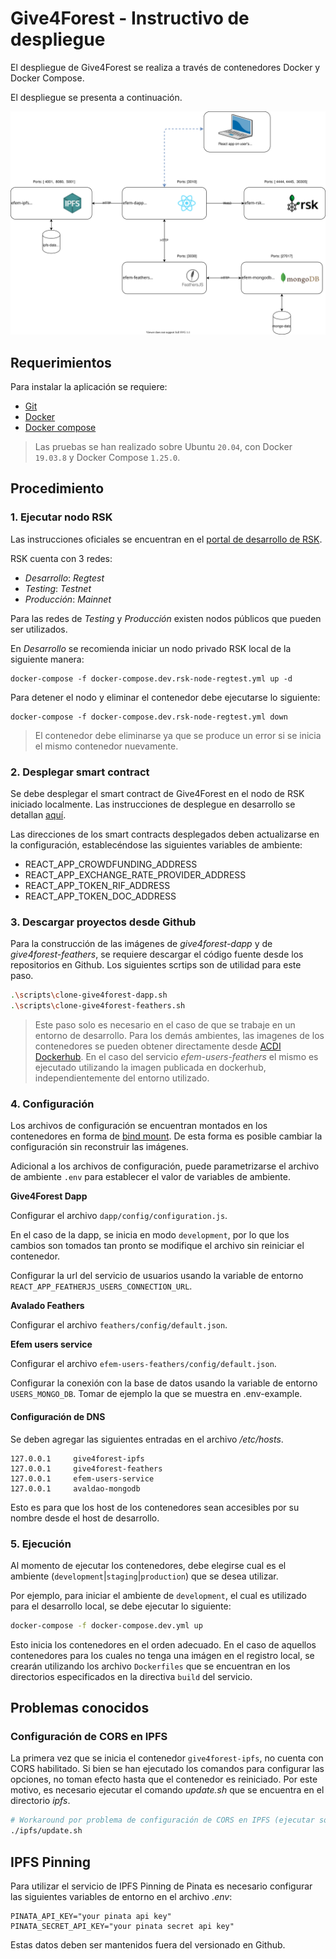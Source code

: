 # Give4Forest - Instructivo de despliegue 

El despliegue de Give4Forest se realiza a través de contenedores Docker y Docker Compose.

El despliegue se presenta a continuación.

![Despliegue](despliegue.svg)

## Requerimientos

Para instalar la aplicación se requiere:

- [Git](https://git-scm.com/)
- [Docker](https://docs.docker.com/get-docker/)
- [Docker compose](https://docs.docker.com/compose/install/)

> Las pruebas se han realizado sobre Ubuntu `20.04`, con Docker `19.03.8` y Docker Compose `1.25.0`.

## Procedimiento

### 1. Ejecutar nodo RSK

Las instrucciones oficiales se encuentran en el [portal de desarrollo de RSK](https://developers.rsk.co/rsk/node/install).

RSK cuenta con 3 redes:

  - *Desarrollo*: *Regtest*
  - *Testing*: *Testnet*
  - *Producción*: *Mainnet*

Para las redes de *Testing* y *Producción* existen nodos públicos que pueden ser utilizados.

En *Desarrollo* se recomienda iniciar un nodo privado RSK local de la siguiente manera:

```
docker-compose -f docker-compose.dev.rsk-node-regtest.yml up -d
```
Para detener el nodo y eliminar el contenedor debe ejecutarse lo siguiente:

```
docker-compose -f docker-compose.dev.rsk-node-regtest.yml down
```

> El contenedor debe eliminarse ya que se produce un error si se inicia el mismo contenedor nuevamente.

### 2. Desplegar smart contract

Se debe desplegar el smart contract de Give4Forest en el nodo de RSK iniciado localmente. Las instrucciones de desplegue en desarrollo se detallan [aquí](https://github.com/ACDI-Argentina/give-4-forest-contract/tree/master/apps/crowdfunding#desarrollo).

Las direcciones de los smart contracts desplegados deben actualizarse en la configuración, establecéndose las siguientes variables de ambiente:

  - REACT_APP_CROWDFUNDING_ADDRESS
  - REACT_APP_EXCHANGE_RATE_PROVIDER_ADDRESS
  - REACT_APP_TOKEN_RIF_ADDRESS
  - REACT_APP_TOKEN_DOC_ADDRESS

### 3. Descargar proyectos desde Github

Para la construcción de las imágenes de *give4forest-dapp* y de *give4forest-feathers*, se requiere descargar el código fuente desde los repositorios en Github. Los siguientes scrtips son de utilidad para este paso.

```bash
.\scripts\clone-give4forest-dapp.sh
.\scripts\clone-give4forest-feathers.sh
```

> Este paso solo es necesario en el caso de que se trabaje en un entorno de desarrollo. Para los demás ambientes, las imagenes de los contenedores se pueden obtener directamente desde [ACDI Dockerhub](https://hub.docker.com/u/acdi). 
> En el caso del servicio *efem-users-feathers* el mismo es ejecutado utilizando la imagen publicada en dockerhub, independientemente del entorno utilizado.

### 4. Configuración

Los archivos de configuración se encuentran montados en los contenedores en forma de [bind mount](https://docs.docker.com/storage/bind-mounts/). De esta forma es posible cambiar la configuración sin reconstruir las imágenes.

Adicional a los archivos de configuración, puede parametrizarse el archivo de ambiente `.env` para establecer el valor de variables de ambiente.

**Give4Forest Dapp**

Configurar el archivo `dapp/config/configuration.js`.

En el caso de la dapp, se inicia en modo `development`, por lo que los cambios son tomados tan pronto se modifique el archivo sin reiniciar el contenedor.

Configurar la url del servicio de usuarios usando la variable de entorno `REACT_APP_FEATHERJS_USERS_CONNECTION_URL`.

**Avalado Feathers**

Configurar el archivo `feathers/config/default.json`.

**Efem users service**

Configurar el archivo `efem-users-feathers/config/default.json`.

Configurar la conexión con la base de datos usando la variable de entorno `USERS_MONGO_DB`. Tomar de ejemplo la que se muestra en .env-example.

#### Configuración de DNS

Se deben agregar las siguientes entradas en el archivo */etc/hosts*.

```
127.0.0.1     give4forest-ipfs
127.0.0.1     give4forest-feathers
127.0.0.1     efem-users-service
127.0.0.1     avaldao-mongodb
```

Esto es para que los host de los contenedores sean accesibles por su nombre desde el host de desarrollo.

### 5. Ejecución

Al momento de ejecutar los contenedores, debe elegirse cual es el ambiente (`development`|`staging`|`production`) que se desea utilizar.

Por ejemplo, para iniciar el ambiente de `development`, el cual es utilizado para el desarrollo local, se debe ejecutar lo siguiente:

```bash
docker-compose -f docker-compose.dev.yml up
```

Esto inicia los contenedores en el orden adecuado.
En el caso de aquellos contenedores para los cuales no tenga una imágen en el registro local, se crearán utilizando los archivo `Dockerfiles` que se encuentran en los directorios especificados en la directiva `build` del servicio.

## Problemas conocidos

### Configuración de CORS en IPFS

La primera vez que se inicia el contenedor `give4forest-ipfs`, no cuenta con CORS habilitado. Si bien se han ejecutado los comandos para configurar las opciones, no toman efecto hasta que el contenedor es reiniciado. Por este motivo, es necesario ejecutar el comando *update.sh* que se encuentra en el directorio *ipfs*.

```bash
# Workaround por problema de configuración de CORS en IPFS (ejecutar solo una vez).
./ipfs/update.sh
```

## IPFS Pinning

Para utilizar el servicio de IPFS Pinning de Pinata es necesario configurar las siguientes variables de entorno en el archivo *.env*:

```
PINATA_API_KEY="your pinata api key"
PINATA_SECRET_API_KEY="your pinata secret api key"
```
Estas datos deben ser mantenidos fuera del versionado en Github.